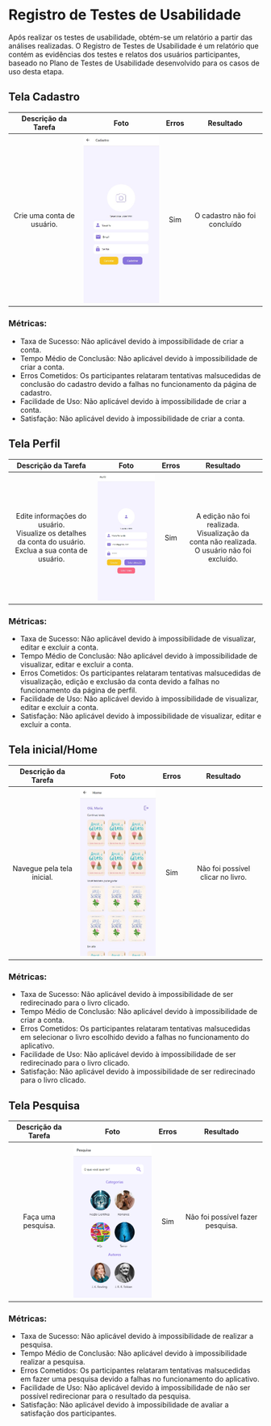 # Registro de Testes de Usabilidade

Após realizar os testes de usabilidade, obtém-se um relatório a partir das análises realizadas. O Registro de Testes de Usabilidade é um relatório que contém as evidências dos testes e relatos dos usuários participantes, baseado no Plano de Testes de Usabilidade desenvolvido para os casos de uso desta etapa.

## Tela Cadastro

|  **Descrição da Tarefa**   |                       **Foto**                       | **Erros** |        **Resultado**         |
| :------------------------: | :--------------------------------------------------: | :-------: | :--------------------------: |
| Crie uma conta de usuário. | <img width="250px" src = "./img/Tela-Cadastro.jpg"/> |    Sim    | O cadastro não foi concluído |

### Métricas:

- Taxa de Sucesso: Não aplicável devido à impossibilidade de criar a conta.
- Tempo Médio de Conclusão: Não aplicável devido à impossibilidade de criar a conta.
- Erros Cometidos: Os participantes relataram tentativas malsucedidas de conclusão do cadastro devido a falhas no funcionamento da página de cadastro.
- Facilidade de Uso: Não aplicável devido à impossibilidade de criar a conta.
- Satisfação: Não aplicável devido à impossibilidade de criar a conta.

## Tela Perfil

|  **Descrição da Tarefa**   |                       **Foto**                       | **Erros** |        **Resultado**         |
| :------------------------: | :--------------------------------------------------: | :-------: | :--------------------------: |
| Edite informações do usuário. <br> Visualize os detalhes da conta do usuário. <br> Exclua a sua conta de usuário. | <img width="250px" src = "./img/Tela-Perfil.jpg"/> |    Sim    | A edição não foi realizada. <br> Visualização da conta não realizada. <br> O usuário não foi excluído. |

### Métricas:

- Taxa de Sucesso: Não aplicável devido à impossibilidade de visualizar, editar e excluir a conta.
- Tempo Médio de Conclusão: Não aplicável devido à impossibilidade de visualizar, editar e excluir a conta.
- Erros Cometidos: Os participantes relataram tentativas malsucedidas de visualização, edição e exclusão da conta devido a falhas no funcionamento da página de perfil.
- Facilidade de Uso: Não aplicável devido à impossibilidade de visualizar, editar e excluir a conta.
- Satisfação: Não aplicável devido à impossibilidade de visualizar, editar e excluir a conta.

## Tela inicial/Home

|  **Descrição da Tarefa**   |                     **Foto**                     | **Erros** |           **Resultado**           |
| :------------------------: | :----------------------------------------------: | :-------: | :-------------------------------: |
| Navegue pela tela inicial. | <img width="250px" src = "./img/Tela-Home.jpg"/> |    Sim    | Não foi possível clicar no livro. |

### Métricas:

- Taxa de Sucesso: Não aplicável devido à impossibilidade de ser redirecinado para o livro clicado.
- Tempo Médio de Conclusão: Não aplicável devido à impossibilidade de criar a conta.
- Erros Cometidos: Os participantes relataram tentativas malsucedidas em selecionar o livro escolhido devido a falhas no funcionamento do aplicativo.
- Facilidade de Uso: Não aplicável devido à impossibilidade de ser redirecinado para o livro clicado.
- Satisfação: Não aplicável devido à impossibilidade de ser redirecinado para o livro clicado.


## Tela Pesquisa

|  **Descrição da Tarefa**   |                     **Foto**                     | **Erros** |           **Resultado**           |
| :------------------------: | :----------------------------------------------: | :-------: | :-------------------------------: |
| Faça uma pesquisa. | <img width="250px" src = "./img/Tela-Pesquisa.png"/> |    Sim    | Não foi possível fazer pesquisa. |

### Métricas:

- Taxa de Sucesso: Não aplicável devido à impossibilidade de realizar a pesquisa.
- Tempo Médio de Conclusão: Não aplicável devido à impossibilidade realizar a pesquisa.
- Erros Cometidos: Os participantes relataram tentativas malsucedidas em fazer uma pesquisa devido a falhas no funcionamento do aplicativo.
- Facilidade de Uso: Não aplicável devido à impossibilidade de não ser possível redirecionar para o resultado da pesquisa.
- Satisfação: Não aplicável devido à impossibilidade de  avaliar a satisfação dos participantes.

